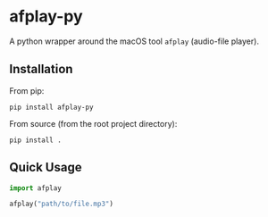 # afplay-py

A python wrapper around the macOS tool `afplay` (audio-file player).

## Installation

From pip:

```shell
pip install afplay-py
```

From source (from the root project directory):

```shell
pip install .
```

## Quick Usage

```python
import afplay

afplay("path/to/file.mp3")
```
    